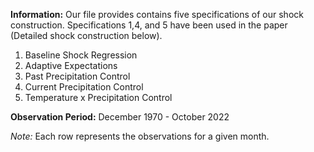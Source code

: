 <p><strong>Information:</strong> Our file provides contains five specifications of our shock construction. Specifications 1,4, and 5 have been used in the paper (Detailed shock construction below).</p>
<ol>
<li>Baseline Shock Regression</li>
<li>Adaptive Expectations</li>
<li>Past Precipitation Control</li>
<li>Current Precipitation Control</li>
<li>Temperature x Precipitation Control</li>
</ol>
<p><strong>Observation Period:</strong> December 1970 - October 2022</p>
<p><em>Note: </em>Each row represents the observations for a given month.</p>

